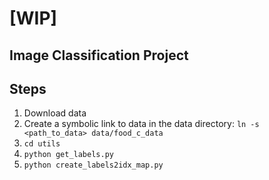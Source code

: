 # [WIP]

## Image Classification Project

## Steps
1. Download data
2. Create a symbolic link to data in the data directory: ```ln -s <path_to_data> data/food_c_data```
3. ```cd utils```
4. ```python get_labels.py```
5. ```python create_labels2idx_map.py```
